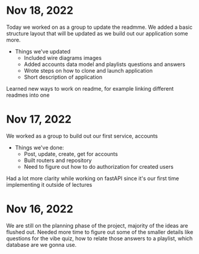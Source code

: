 
# Nov 18, 2022

Today we worked on as a group to update the readmme. We added a basic structure layout that will be updated as we build out our application some more.
* Things we've updated
  - Included wire diagrams images
  - Added accounts data model and playlists questions and answers
  - Wrote steps on how to clone and launch application
  - Short description of application

Learned new ways to work on readme, for example linking different readmes into one


# Nov 17, 2022

We worked as a group to build out our first service, accounts
* Things we've done:
  - Post, update, create, get for accounts
  - Built routers and repository
  - Need to figure out how to do authorization for created users

Had a lot more clarity while working on fastAPI since it's our first time implementing it outside of lectures


# Nov 16, 2022

We are still on the planning phase of the project, majority of the ideas are flushed out. Needed more time to figure out some of the smaller details like questions for the vibe quiz, how to relate those answers to a playlist, which database are we gonna use.